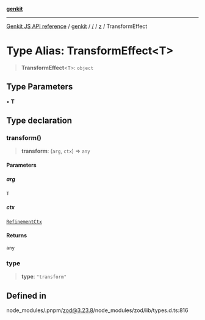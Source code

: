 [**genkit**](../../../README.md)

***

[Genkit JS API reference](../../../../README.md) / [genkit](../../../README.md) / [/](../../../README.md) / [z](../README.md) / TransformEffect

# Type Alias: TransformEffect\<T\>

> **TransformEffect**\<`T`\>: `object`

## Type Parameters

• **T**

## Type declaration

### transform()

> **transform**: (`arg`, `ctx`) => `any`

#### Parameters

##### arg

`T`

##### ctx

[`RefinementCtx`](../interfaces/RefinementCtx.md)

#### Returns

`any`

### type

> **type**: `"transform"`

## Defined in

node\_modules/.pnpm/zod@3.23.8/node\_modules/zod/lib/types.d.ts:816
